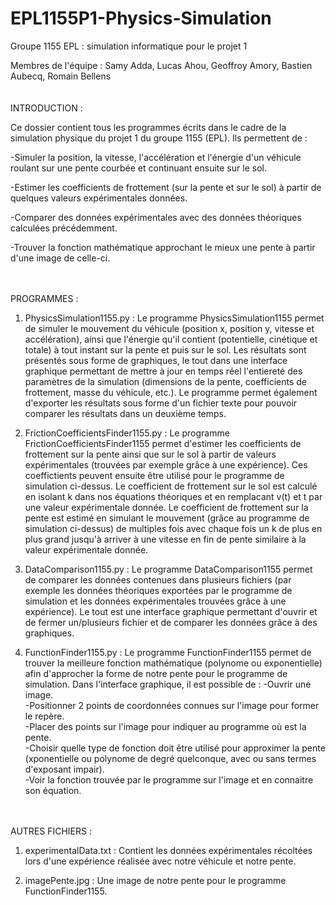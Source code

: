 # EPL1155P1-Physics-Simulation
Groupe 1155 EPL : simulation informatique pour le projet 1

Membres de l'équipe : Samy Adda, Lucas Ahou, Geoffroy Amory, Bastien Aubecq, Romain Bellens
\
\
\
INTRODUCTION :

Ce dossier contient tous les programmes écrits dans le cadre de la simulation physique du projet 1 du groupe 1155 (EPL).
Ils permettent de :

-Simuler la position, la vitesse, l'accélération et l'énergie d'un véhicule roulant sur une pente courbée et continuant ensuite sur le sol.

-Estimer les coefficients de frottement (sur la pente et sur le sol) à partir de quelques valeurs expérimentales données.

-Comparer des données expérimentales avec des données théoriques calculées précédemment.

-Trouver la fonction mathématique approchant le mieux une pente à partir d'une image de celle-ci.

\
\
PROGRAMMES :

1) PhysicsSimulation1155.py :
Le programme PhysicsSimulation1155 permet de simuler le mouvement du véhicule (position x, position y, vitesse et accélération), ainsi que l'énergie qu'il contient (potentielle, cinétique et totale) à tout instant sur la pente et puis sur le sol.
Les résultats sont présentés sous forme de graphiques, le tout dans une interface graphique permettant de mettre à jour en temps réel l'entiereté des paramètres de la simulation (dimensions de la pente, coefficients de frottement, masse du véhicule, etc.).
Le programme permet également d'exporter les résultats sous forme d'un fichier texte pour pouvoir comparer les résultats dans un deuxième temps.

2) FrictionCoefficientsFinder1155.py :
Le programme FrictionCoefficientsFinder1155 permet d'estimer les coefficients de frottement sur la pente ainsi que sur le sol à partir de valeurs expérimentales (trouvées par exemple grâce à une expérience).
Ces coeffictients peuvent ensuite être utilisé pour le programme de simulation ci-dessus.
Le coefficient de frottement sur le sol est calculé en isolant k dans nos équations théoriques et en remplacant v(t) et t par une valeur expérimentale donnée.
Le coefficient de frottement sur la pente est estimé en simulant le mouvement (grâce au programme de simulation ci-dessus) de multiples fois avec chaque fois un k de plus en plus grand jusqu'à arriver à une vitesse en fin de pente similaire à la valeur expérimentale donnée.

3) DataComparison1155.py :
Le programme DataComparison1155 permet de comparer les données contenues dans plusieurs fichiers (par exemple les données théoriques exportées par le programme de simulation et les données expérimentales trouvées grâce à une expérience).
Le tout est une interface graphique permettant d'ouvrir et de fermer un/plusieurs fichier et de comparer les données grâce à des graphiques.

4) FunctionFinder1155.py :
Le programme FunctionFinder1155 permet de trouver la meilleure fonction mathématique (polynome ou exponentielle) afin d'approcher la forme de notre pente pour le programme de simulation.
Dans l'interface graphique, il est possible de :
-Ouvrir une image.  
-Positionner 2 points de coordonnées connues sur l'image pour former le repère.  
-Placer des points sur l'image pour indiquer au programme où est la pente.  
-Choisir quelle type de fonction doit être utilisé pour approximer la pente (xponentielle ou polynome de degré quelconque, avec ou sans termes d'exposant impair).  
-Voir la fonction trouvée par le programme sur l'image et en connaitre son équation.

\
\
AUTRES FICHIERS :

1) experimentalData.txt :
Contient les données expérimentales récoltées lors d'une expérience réalisée avec notre véhicule et notre pente.

2) imagePente.jpg :
Une image de notre pente pour le programme FunctionFinder1155.
